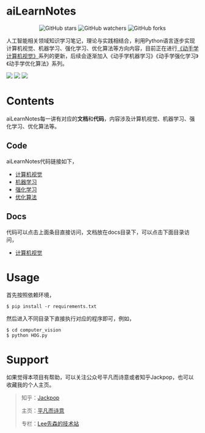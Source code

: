 <h1 align="left">aiLearnNotes</h1>
<p align="center">
    <img alt="GitHub stars" src="https://img.shields.io/github/stars/Jackpopc/aiLearnNotes?style=social">
    <img alt="GitHub watchers" src="https://img.shields.io/github/watchers/Jackpopc/aiLearnNotes?style=social">
    <img alt="GitHub forks" src="https://img.shields.io/github/forks/Jackpopc/aiLearnNotes?style=social">
</p>

人工智能相关领域知识学习笔记，理论与实践相结合，利用Python语言逐步实现计算机视觉、机器学习、强化学习、优化算法等方向内容，目前正在进行[《动手学计算机视觉》](https://jackpopc.github.io/)系列的更新，后续会逐渐加入《动手学机器学习》《动手学强化学习》《动手学优化算法》系列。


<p align="left">
    <img src=https://img.shields.io/badge/python-3.6-blue.svg>
    <img src=https://img.shields.io/badge/vision-v0.1.0-green.svg>
    <img src=https://img.shields.io/badge/tensorflow-1.7.0-orange.svg>
</p>

<h1 align="left">Contents</h1>
aiLearnNotes每一讲有对应的<b>文档</b>和<b>代码</b>，内容涉及计算机视觉、机器学习、强化学习、优化算法等。

## Code

aiLearnNotes代码链接如下，

- [计算机视觉](./computer_vision)
- [机器学习](./machine_leaning)
- [强化学习](./reinforcement_learning)
- [优化算法](./optimization_algorithm)

## Docs

代码可以点击上面条目直接访问，文档放在docs目录下，可以点击下面目录访问，

- [计算机视觉](./docs/cv/0-Contents.md)

<h1 align="left">Usage</h1>
首先按照依赖环境，

```shell
$ pip install -r requirements.txt
```

然后进入不同目录下直接执行对应的程序即可，例如，

```shell
$ cd computer_vision
$ python HOG.py
```

<h1 align="left">Support</h1>
如果觉得本项目有帮助，可以关注公众号平凡而诗意或者知乎Jackpop，也可以收藏我的个人主页。

>  知乎：[Jackpop](https://www.zhihu.com/people/sharetechlee/activities)
>
> 主页：[平凡而诗意](https://jackpopc.github.io/)
>
> 专栏：[Lee先森的技术站](https://zhuanlan.zhihu.com/sharetechlee)